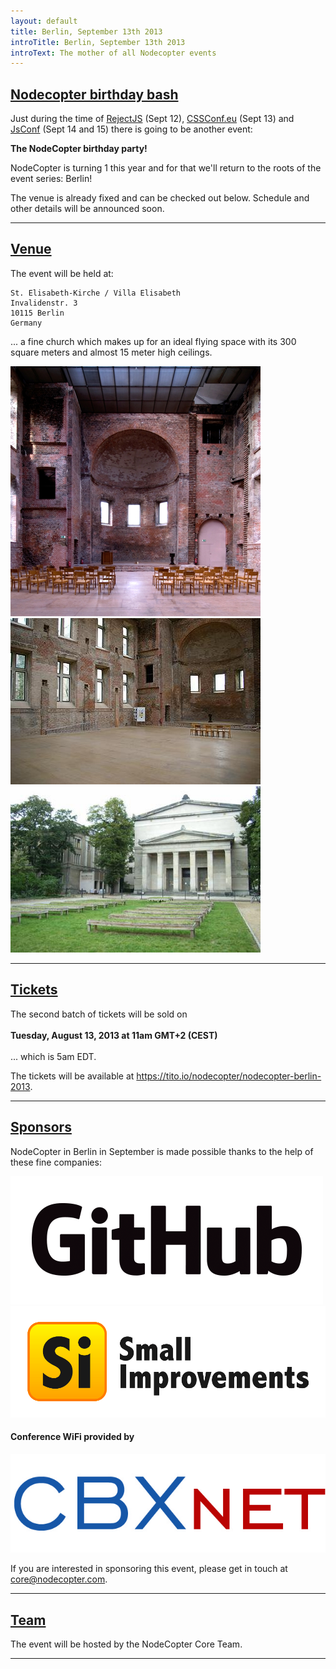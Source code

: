 ```yaml
---
layout: default
title: Berlin, September 13th 2013
introTitle: Berlin, September 13th 2013
introText: The mother of all Nodecopter events
---
```


<h2 id="intro"><a href="#intro">Nodecopter birthday bash</a></h2>


Just during the time of [RejectJS](http://rejectjs.org/) (Sept 12), [CSSConf.eu](http://2013.cssconf.eu/) (Sept 13) and [JsConf](http://2013.jsconf.eu/) (Sept 14 and 15) there is going to be another event:

**The NodeCopter birthday party!**

NodeCopter is turning 1 this year and for that we'll return to the roots of the event series: Berlin!

The venue is already fixed and can be checked out below. Schedule and other details will be announced soon.

<hr>

<h2 id="venue"><a href="#venue">Venue</a></h2>

The event will be held at:

```
St. Elisabeth-Kirche / Villa Elisabeth
Invalidenstr. 3
10115 Berlin
Germany
```

... a fine church which makes up for an ideal flying space with its 300 square meters and almost 15 meter high ceilings.

<img src="/img/venue-st_elisabeth_church.jpg" width="400" height="400" />

<img src="/img/venue-st_elisabeth_church_indoor.jpg" width="400" height="266" />

<img src="/img/venue-st_elisabeth_church_front.jpg" width="400" height="266" />

<hr>

<h2 id="tickets"><a href="#tickets">Tickets</a></h2>

The second batch of tickets will be sold on<br /><br /><strong>Tuesday, August 13, 2013 at 11am GMT+2 (CEST)</strong><br /><br />... which is 5am EDT.

The tickets will be available at <a href="https://tito.io/nodecopter/nodecopter-berlin-2013">https://tito.io/nodecopter/nodecopter-berlin-2013</a>.
<hr>

<h2 id="sponsors"><a href="#sponsors">Sponsors</a></h2>

<p>NodeCopter in Berlin in September is made possible thanks to the help of these fine companies:</p>

<section class="sponsors">
  <a href="http://github.com"><img src="/img/sponsors/github.png" /></a>
  <a href="http://small-improvements.com"><img src="/img/sponsors/small_improvements.png" /></a>
</section>

<h4>Conference WiFi provided by</h4>

<section class="sponsors">
  <a href="http://cbxnet.de"><img src="/img/sponsors/cbxnet.jpg" /></a>
</section>

If you are interested in sponsoring this event, please get in touch at <a href="mailto:core@nodecopter.com">core@nodecopter.com</a>.
<hr>

<h2 id="team"><a href="#team">Team</a></h2>

The event will be hosted by the NodeCopter Core Team.

<hr>
